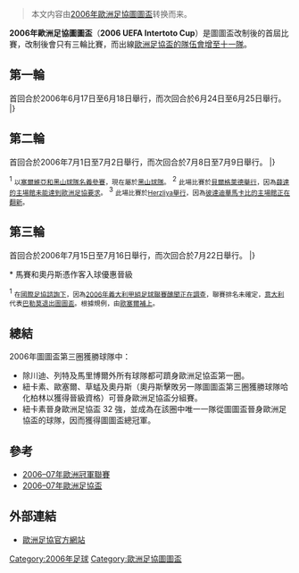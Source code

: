 > 本文内容由[2006年歐洲足協圖圖盃](https://zh.wikipedia.org/wiki/2006年歐洲足協圖圖盃)转换而来。


**2006年歐洲足協圖圖盃**（**2006 UEFA Intertoto Cup**）是圖圖盃改制後的首屆比賽，改制後會只有三輪比賽，而出線[歐洲足協盃的隊伍會增至十一隊](https://zh.wikipedia.org/wiki/歐洲足協盃 "wikilink")。

## 第一輪

首回合於2006年6月17日至6月18日舉行，而次回合於6月24日至6月25日舉行。               |}

## 第二輪

首回合於2006年7月1日至7月2日舉行，而次回合於7月8日至7月9日舉行。                |}

<sup>1</sup> <small>以[塞爾維亞和黑山球隊名義參賽](https://zh.wikipedia.org/wiki/塞爾維亞和黑山 "wikilink")，現在屬於[黑山球隊](https://zh.wikipedia.org/wiki/黑山 "wikilink")。</small>
<sup>2</sup> <small>此場比賽於[貝爾格萊德舉行](https://zh.wikipedia.org/wiki/貝爾格萊德 "wikilink")，因為[薛達的主場館未能達到](../Page/澤塔足球俱樂部.md "wikilink")[歐洲足協要求](https://zh.wikipedia.org/wiki/歐洲足協 "wikilink")。</small>
<sup>3</sup> <small>此場比賽於[Herzliya舉行](https://zh.wikipedia.org/wiki/Herzliya "wikilink")，因為[彼達迪華馬卡比的主場館正在翻新](../Page/彼達迪華馬卡比足球會.md "wikilink")。</small>

## 第三輪

首回合於2006年7月15日至7月16日舉行，而次回合於7月22日舉行。             |}

\* 馬賽和奧丹斯憑作客入球優惠晉級

<sup>1</sup> <small>在[國際足協諮詢下](https://zh.wikipedia.org/wiki/國際足協 "wikilink")，因為[2006年義大利甲組足球聯賽醜聞正在調查](https://zh.wikipedia.org/wiki/2006年義大利甲組足球聯賽醜聞 "wikilink")，聯賽排名未確定，[意大利](../Page/意大利.md "wikilink")代表[巴勒莫退出圖圖盃](../Page/巴勒莫足球俱樂部.md "wikilink")。根據規例，由[歐塞爾補上](../Page/歐塞爾青年會.md "wikilink")。</small>

## 總結

2006年圖圖盃第三圈獲勝球隊中：

  - 除川迪、列特及馬里博爾外所有球隊都可躋身歐洲足協盃第一圈。
  - 紐卡素、歐塞爾、草蜢及奧丹斯（奧丹斯擊敗另一隊圖圖盃第三圈獲勝球隊哈化柏林以獲得晉級資格）可晉身歐洲足協盃分組賽。
  - 紐卡素晉身歐洲足協盃 32 強，並成為在該圈中唯一一隊從圖圖盃晉身歐洲足協盃的球隊，因而獲得圖圖盃總冠軍。

## 參考

  - [2006–07年歐洲冠軍聯賽](https://zh.wikipedia.org/wiki/2006–07年歐洲冠軍聯賽 "wikilink")
  - [2006–07年歐洲足協盃](https://zh.wikipedia.org/wiki/2006–07年歐洲足協盃 "wikilink")

## 外部連結

  - [歐洲足協官方網站](https://web.archive.org/web/20090302065945/http://www.uefa.com/Competitions/IntertotoCup/index.html)

[Category:2006年足球](https://zh.wikipedia.org/wiki/Category:2006年足球 "wikilink") [Category:歐洲足協圖圖盃](https://zh.wikipedia.org/wiki/Category:歐洲足協圖圖盃 "wikilink")